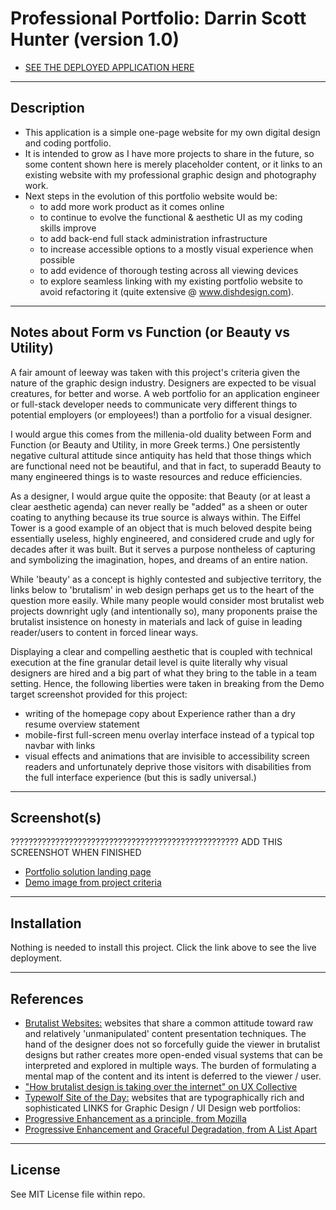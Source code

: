 # Professional Portfolio: Darrin Scott Hunter (version 1.0)
* [SEE THE DEPLOYED APPLICATION HERE](https://dishdesigner.github.io/professional-portfolio)
---

## Description

* This application is a simple one-page website for my own digital design and coding portfolio.
* It is intended to grow as I have more projects to share in the future, so some content shown here is merely placeholder content, or it links to an existing website with my professional graphic design and photography work.
* Next steps in the evolution of this portfolio website would be:
    - to add more work product as it comes online
    - to continue to evolve the functional & aesthetic UI as my coding skills improve
    - to add back-end full stack administration infrastructure
    - to increase accessible options to a mostly visual experience when possible
    - to add evidence of thorough testing across all viewing devices
    - to explore seamless linking with my existing portfolio website to avoid refactoring it (quite extensive @ www.dishdesign.com).

---

## Notes about Form vs Function (or Beauty vs Utility)

A fair amount of leeway was taken with this project's criteria given the nature of the graphic design industry. Designers are expected to be visual creatures, for better and worse. A web portfolio for an application engineer or full-stack developer needs to communicate very different things to potential employers (or employees!) than a portfolio for a visual designer.

I would argue this comes from the millenia-old duality between Form and Function (or Beauty and Utility, in more Greek terms.) One persistently negative cultural attitude since antiquity has held that those things which are functional need not be beautiful, and that in fact, to superadd Beauty to many engineered things is to waste resources and reduce efficiencies.

As a designer, I would argue quite the opposite: that Beauty (or at least a clear aesthetic agenda) can never really be "added" as a sheen or outer coating to anything because its true source is always within. The Eiffel Tower is a good example of an object that is much beloved despite being essentially useless, highly engineered, and considered crude and ugly for decades after it was built. But it serves a purpose nontheless of capturing and symbolizing the imagination, hopes, and dreams of an entire nation.

While 'beauty' as a concept is highly contested and subjective territory, the links below to 'brutalism' in web design perhaps get us to the heart of the question more easily. While many people would consider most brutalist web projects downright ugly (and intentionally so), many proponents praise the brutalist insistence on honesty in materials and lack of guise in leading reader/users to content in forced linear ways.

Displaying a clear and compelling aesthetic that is coupled with technical execution at the fine granular detail level is quite literally why visual designers are hired and a big part of what they bring to the table in a team setting. Hence, the following liberties were taken in breaking from the Demo target screenshot provided for this project:
* writing of the homepage copy about Experience rather than a dry resume overview statement
* mobile-first full-screen menu overlay interface instead of a typical top navbar with links
* visual effects and animations that are invisible to accessibility screen readers and unfortunately deprive those visitors with disabilities from the full interface experience (but this is sadly universal.)

---

## Screenshot(s)

??????????????????????????????????????????????????? ADD THIS SCREENSHOT WHEN FINISHED
* [Portfolio solution landing page](https://dishdesigner.github.io/professional-portfolio/assets/Screenshot.gif)
* [Demo image from project criteria](https://dishdesigner.github.io/professional-portfolio/assets/Demo.gif)

---
## Installation

Nothing is needed to install this project. Click the link above to see the live deployment.

---

## References
* [Brutalist Websites:](https://brutalistwebsites.com/) websites that share a common attitude toward raw and relatively 'unmanipulated' content presentation techniques. The hand of the designer does not so forcefully guide the viewer in brutalist designs but rather creates more open-ended visual systems that can be interpreted and explored in multiple ways. The burden of formulating a mental map of the content and its intent is deferred to the viewer / user.
* ["How brutalist design is taking over the internet" on UX Collective](https://uxdesign.cc/brutalist-web-design-is-taking-over-the-internet-fee3c66139b5)
* [Typewolf Site of the Day:](https://www.typewolf.com/site-of-the-day) websites that are typographically rich and sophisticated
LINKS for Graphic Design / UI Design web portfolios:
* [Progressive Enhancement as a principle, from Mozilla](https://developer.mozilla.org/en-US/docs/Glossary/Progressive_Enhancement)
* [Progressive Enhancement and Graceful Degradation, from A List Apart](https://alistapart.com/article/understandingprogressiveenhancement/)

---

## License

See MIT License file within repo.
